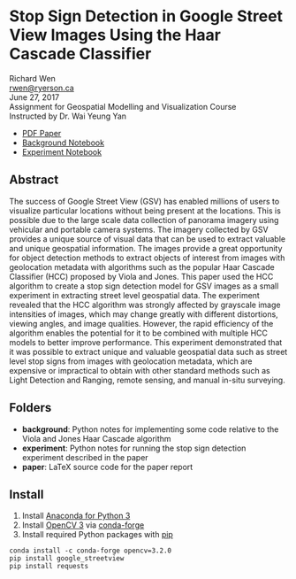 # Stop Sign Detection in Google Street View Images Using the Haar Cascade Classifier

Richard Wen  
rwen@ryerson.ca  
June 27, 2017  
Assignment for Geospatial Modelling and Visualization Course  
Instructed by Dr. Wai Yeung Yan  
  
 - [PDF Paper](https://github.com/rrwen/assign-gmv-ssd/blob/master/paper/pdf/index.pdf)
 - [Background Notebook](https://github.com/rrwen/assign-gmv-ssd/blob/master/background/background.ipynb)
 - [Experiment Notebook](https://github.com/rrwen/assign-gmv-ssd/blob/master/experiment/experiment.ipynb)

## Abstract

The success of Google Street View (GSV) has enabled millions of users to visualize particular locations without being present at the locations. This is possible due to the large scale data collection of panorama imagery using vehicular and portable camera systems. The imagery collected by GSV provides a unique source of visual data that can be used to extract valuable and unique geospatial information. The images provide a great opportunity for object detection methods to extract objects of interest from images with geolocation metadata with algorithms such as the popular Haar Cascade Classifier (HCC) proposed by Viola and Jones. This paper used the HCC algorithm to create a stop sign detection model for GSV images as a small experiment in extracting street level geospatial data. The experiment revealed that the HCC algorithm was strongly affected by grayscale image intensities of images, which may change greatly with different distortions, viewing angles, and image qualities. However, the rapid efficiency of the algorithm enables the potential for it to be combined with multiple HCC models to better improve performance. This experiment demonstrated that it was possible to extract unique and valuable geospatial data such as street level stop signs from images with geolocation metadata, which are expensive or impractical to obtain with other standard methods such as Light Detection and Ranging, remote sensing, and manual in-situ surveying.

## Folders

* **background**: Python notes for implementing some code relative to the Viola and Jones Haar Cascade algorithm
* **experiment**: Python notes for running the stop sign detection experiment described in the paper
* **paper**: LaTeX source code for the paper report

## Install

1. Install [Anaconda for Python 3](https://www.continuum.io/downloads)
2. Install [OpenCV 3](http://opencv.org/) via [conda-forge](https://anaconda.org/conda-forge/opencv)
3. Install required Python packages with [pip](https://docs.python.org/3/installing/)

```
conda install -c conda-forge opencv=3.2.0
pip install google_streetview
pip install requests
```
